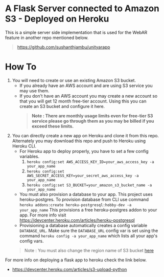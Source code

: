 # A Flask Server connected to Amazon S3 - Deployed on Heroku
This is a simple server side implementation that is used for the WebAR feature in another repo mentioned below.
> https://github.com/sushanthjambu/unityarapp

# How To
1. You will need to create or use an existing Amazon S3 bucket.
    - If you already have an AWS account and are using S3 service you may use them.
    - If you don't have an AWS account you may create a new account so that you will get 12 month free-tier account. Using this you can create an S3 bucket and configure it here.
      > **Note : There are monthly usage limits even for free-tier S3 service please go through them as you may be billed if you exceed these limits.**
2. You can directly create a new app on Heroku and clone it from this repo. Alternately you may download this repo and push to Heroku using Heroku CLI.
    - For Heroku app to deploy properly, you have to set a few config variables.
      1. `heroku config:set AWS_ACCESS_KEY_ID=your_aws_access_key -a your_app_name`
      2. `heroku config:set AWS_SECRET_ACCESS_KEY=your_secret_aws_access_key -a your_app_name`
      3. `heroku config:set S3_BUCKET=your_amazon_s3_bucket_name -a your_app_name`
    - You must also provision a database to your app. This project uses heroku-postgres. To provision database from CLI use command
      ```heroku addons:create heroku-postgresql:hobby-dev -a your_app_name```
      This provisions a free heroku-postgres addon to your app. For more info visit https://devcenter.heroku.com/articles/heroku-postgresql
    - Provisioning a database automatically creates a config variable `DATABASE_URL`. Make sure the `DATABASE_URL` config var is set using the command `heroku config -a your_app_name` which lists all your app's config vars.
    > Note : You must also change the region name of S3 bucket [here](https://github.com/sushanthjambu/jarviewer-flask/blob/ab15102d0cd513c5c9747c02d9b659a8c96dd06d/app.py#L31)
    
For more info on deploying a flask app to heroku check the link below.
- https://devcenter.heroku.com/articles/s3-upload-python
